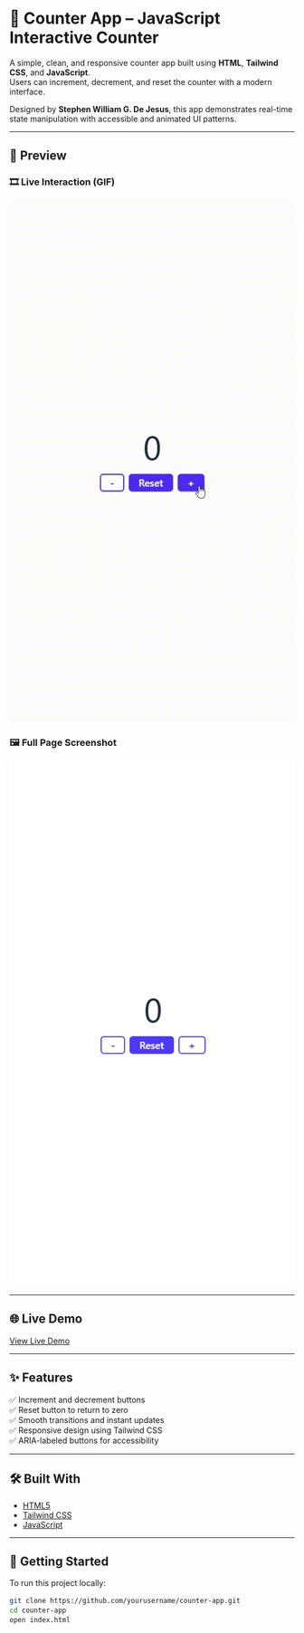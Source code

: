 # 🔢 Counter App – JavaScript Interactive Counter

A simple, clean, and responsive counter app built using **HTML**, **Tailwind CSS**, and **JavaScript**.  
Users can increment, decrement, and reset the counter with a modern interface.

Designed by **Stephen William G. De Jesus**, this app demonstrates real-time state manipulation with accessible and animated UI patterns.

---

## 📸 Preview

### 🎞️ Live Interaction (GIF)  
<!-- Add your GIF to the images folder and update the path -->
![Counter App Animation](images/demo.gif)

### 🖼️ Full Page Screenshot  
<!-- Add your screenshot to the images folder and update the path -->
![Counter App Screenshot](images/demo.png)

---

## 🌐 Live Demo

[View Live Demo](https://yourusername.github.io/counter-app/) <!-- Replace with your GitHub Pages URL -->

---

## ✨ Features

✅ Increment and decrement buttons  
✅ Reset button to return to zero  
✅ Smooth transitions and instant updates  
✅ Responsive design using Tailwind CSS  
✅ ARIA-labeled buttons for accessibility

---

## 🛠️ Built With

- [HTML5](https://developer.mozilla.org/en-US/docs/Web/Guide/HTML/HTML5)  
- [Tailwind CSS](https://tailwindcss.com/)  
- [JavaScript](https://developer.mozilla.org/en-US/docs/Web/JavaScript)

---

## 🚀 Getting Started

To run this project locally:

```bash
git clone https://github.com/yourusername/counter-app.git
cd counter-app
open index.html
